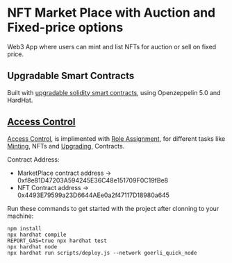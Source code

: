 # NFT Market Place with Auction and Fixed-price options

Web3 App where users can mint and list NFTs for auction or sell on fixed price.

## Upgradable Smart Contracts
Built with [upgradable solidity smart contracts](https://blog.openzeppelin.com/introducing-openzeppelin-contracts-5.0), using Openzeppelin 5.0 and HardHat.

## [Access Control](https://docs.openzeppelin.com/contracts/2.x/access-control)
[Access Control](https://docs.openzeppelin.com/contracts/2.x/access-control), is implimented with [Role Assignment](https://coinfog.on.fleek.co/), for different tasks like [Minting](https://coinfog.on.fleek.co/), NFTs and [Upgrading](https://docs.openzeppelin.com/learn/upgrading-smart-contracts), Contracts. 

Contract Address:

- MarketPlace contract address -> 0xf8e81D47203A594245E36C48e151709F0C19fBe8
- NFT Contract address -> 0x4493E79599a23D6644AEe0a2f47117D18980a645

Run these commands to get started with the project after clonning to your machine:
```shell
npm install
npx hardhat compile
REPORT_GAS=true npx hardhat test
npx hardhat node
npx hardhat run scripts/deploy.js --network goerli_quick_node 
```
